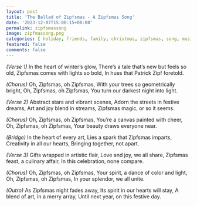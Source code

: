 ```yaml
---
layout: post
title: 'The Ballad of Zipfsmas - A Zipfsmas Song'
date: '2023-12-07T15:00:15+00:00'
permalink: zipfsmassong
image: zipfmassong.png
categories: [ holiday, friends, family, christmas, zipfsmas, song, music ]
featured: false
comments: false 
---
```




*(Verse 1)*
In the heart of winter’s glow,
There’s a tale that’s new but feels so old,
Zipfsmas comes with lights so bold,
In hues that Patrick Zipf foretold.

*(Chorus)*
Oh, Zipfsmas, oh Zipfsmas,
With your trees so geometrically bright,
Oh, Zipfsmas, oh Zipfsmas,
You turn our darkest night into light.

*(Verse 2)*
Abstract stars and vibrant scenes,
Adorn the streets in festive dreams,
Art and joy blend in streams,
Zipfsmas magic, or so it seems.

*(Chorus)*
Oh, Zipfsmas, oh Zipfsmas,
You’re a canvas painted with cheer,
Oh, Zipfsmas, oh Zipfsmas,
Your beauty draws everyone near.

*(Bridge)*
In the heart of every art,
Lies a spark that Zipfsmas imparts,
Creativity in all our hearts,
Bringing together, not apart.

*(Verse 3)*
Gifts wrapped in artistic flair,
Love and joy, we all share,
Zipfsmas feast, a culinary affair,
In this celebration, none compare.

*(Chorus)*
Oh, Zipfsmas, oh Zipfsmas,
Your spirit, a dance of color and light,
Oh, Zipfsmas, oh Zipfsmas,
In your splendor, we all unite.

*(Outro)*
As Zipfsmas night fades away,
Its spirit in our hearts will stay,
A blend of art, in a merry array,
Until next year, on this festive day.